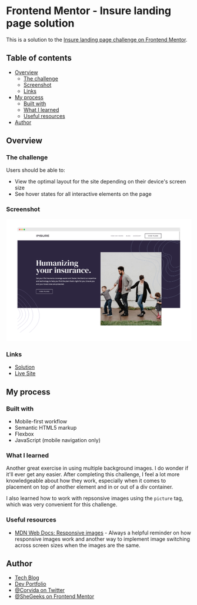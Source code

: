 # Frontend Mentor - Insure landing page solution

This is a solution to the [Insure landing page challenge on Frontend Mentor](https://www.frontendmentor.io/challenges/insure-landing-page-uTU68JV8).

## Table of contents

- [Overview](#overview)
  - [The challenge](#the-challenge)
  - [Screenshot](#screenshot)
  - [Links](#links)
- [My process](#my-process)
  - [Built with](#built-with)
  - [What I learned](#what-i-learned)
  - [Useful resources](#useful-resources)
- [Author](#author)

## Overview

### The challenge

Users should be able to:

- View the optimal layout for the site depending on their device's screen size
- See hover states for all interactive elements on the page

### Screenshot

![Screenshot](desktop-ss.png)

### Links

- [Solution](https://github.com/SheGeeks/Frontend-Mentor-Projects/tree/Frontend-Mentor-Projects/insure-landing-page)
- [Live Site](https://shegeeks.github.io/Frontend-Mentor-Projects/insure-landing-page/)

## My process

### Built with

- Mobile-first workflow
- Semantic HTML5 markup
- Flexbox
- JavaScript (mobile navigation only)

### What I learned

Another great exercise in using multiple background images. I do wonder if it'll ever get any easier. After completing this challenge, I feel a lot more knowledgeable about how they work, especially when it comes to placement on top of another element and in or out of a div container.

I also learned how to work with repsonsive images using the `picture` tag, which was very convenient for this challenge.

### Useful resources

- [MDN Web Docs: Responsive images](https://developer.mozilla.org/en-US/docs/Learn/HTML/Multimedia_and_embedding/Responsive_images) - Always a helpful reminder on how responsive images work and another way to implement image switching across screen sizes when the images are the same.

## Author

- [Tech Blog](https://shegeeks.net)
- [Dev Portfolio](https://corvida.netlify.app/)
- [@Corvida on Twitter](https://www.twitter.com/corvida)
- [@SheGeeks on Frontend Mentor](https://www.frontendmentor.io/profile/shegeeks)
